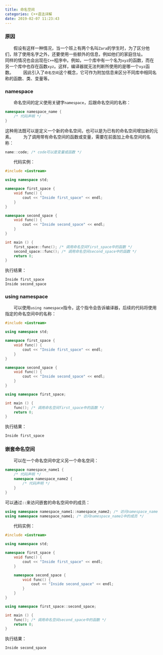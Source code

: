 ```yaml
---
title: 命名空间
categories: C++语法详解
date: 2019-02-07 11:23:43
---
```

### 原因

&emsp;&emsp;假设有这样一种情况，当一个班上有两个名叫`Zara`的学生时，为了区分他们，除了使用名字之外，还要使用一些额外的信息，例如他们的家庭住址。<!--more-->
&emsp;&emsp;同样的情况也会出现在`C++`程序中。例如，一个库中有一个名为`xyz`的函数，而在另一个库中也存在函数`xyz`。这样，编译器就无法判断所使用的是哪一个`xyz`函数。
&emsp;&emsp;因此引入了`命名空间`这个概念，它可作为附加信息来区分不同库中相同名称的函数、类、变量等。

### namespace

&emsp;&emsp;命名空间的定义使用关键字`namespace`，后跟命名空间的名称：

``` cpp
namespace namespace_name {
    /* 代码声明 */
}
```

这种用法既可以是定义一个新的命名空间，也可以是为已有的命名空间增加新的元素。
&emsp;&emsp;为了调用带有命名空间的函数或变量，需要在前面加上命名空间的名称：

``` cpp
name::code; /* code可以是变量或函数 */
```

&emsp;&emsp;代码实例：

``` cpp
#include <iostream>

using namespace std;

namespace first_space {
    void func() {
        cout << "Inside first_space" << endl;
    }
}

namespace second_space {
    void func() {
        cout << "Inside second_space" << endl;
    }
}

int main () {
    first_space::func(); /* 调用命名空间first_space中的函数 */
    second_space::func(); /* 调用命名空间second_space中的函数 */
    return 0;
}
```

执行结果：

``` cpp
Inside first_space
Inside second_space
```

### using namespace

&emsp;&emsp;可以使用`using namespace`指令，这个指令会告诉编译器，后续的代码将使用指定的命名空间中的名称：

``` cpp
#include <iostream>

using namespace std;

namespace first_space {
    void func() {
        cout << "Inside first_space" << endl;
    }
}

namespace second_space {
    void func() {
        cout << "Inside second_space" << endl;
    }
}

using namespace first_space;

int main () {
    func(); /* 调用命名空间first_space中的函数 */
    return 0;
}
```

执行结果：

``` cpp
Inside first_space
```

### 嵌套命名空间

&emsp;&emsp;可以在一个命名空间中定义另一个命名空间：

``` cpp
namespace namespace_name1 {
    /* 代码声明 */
    namespace namespace_name2 {
        /* 代码声明 */
    }
}
```

可以通过`::`来访问嵌套的命名空间中的成员：

``` cpp
using namespace namespace_name1::namespace_name2; /* 访问namespace_name2中的成员 */
using namespace namespace_name1; /* 访问namespace_name1中的成员 */
```

&emsp;&emsp;代码实例：

``` cpp
#include <iostream>

using namespace std;

namespace first_space {
    void func() {
        cout << "Inside first_space" << endl;
    }

    namespace second_space {
        void func() {
            cout << "Inside second_space" << endl;
        }
    }
}

using namespace first_space::second_space;

int main () {
    func(); /* 调用命名空间second_space中的函数 */
    return 0;
}
```

执行结果：

``` cpp
Inside second_space
```